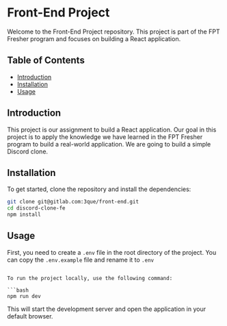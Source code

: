 # Front-End Project

Welcome to the Front-End Project repository. This project is part of the FPT Fresher program and focuses on building a React application.

## Table of Contents

- [Introduction](#introduction)
- [Installation](#installation)
- [Usage](#usage)

## Introduction

This project is our assignment to build a React application. Our goal in this project is to apply the knowledge we have learned in the FPT Fresher program to build a real-world application. We are going to build a simple Discord clone.

## Installation

To get started, clone the repository and install the dependencies:

```bash
git clone git@gitlab.com:3que/front-end.git
cd discord-clone-fe
npm install
```

## Usage

First, you need to create a `.env` file in the root directory of the project. You can copy the `.env.example` file and rename it to `.env`

````env

To run the project locally, use the following command:

```bash
npm run dev
````

This will start the development server and open the application in your default browser.
